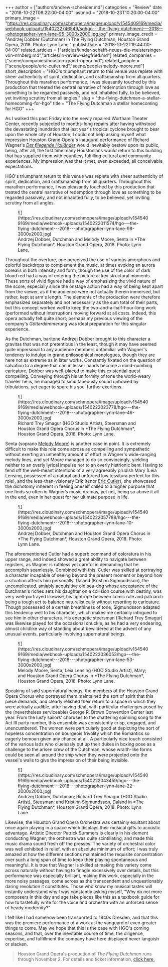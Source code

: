 +++
author = ["authors/andrew-schneider.md"]
categories = "Review"
date = "2018-10-22T08:22:00-04:00"
lastmod = "2018-10-23T10:20:00-04:00"
primary_image = "https://res.cloudinary.com/schmopera/image/upload/v1545409169/media/webhook-uploads/1540222746549/sqhgo---the-flying-dutchment---2018---photographer-lynn-lane-95-3000x2000.jpg.jpg"
primary_image_credit = "Andrzej Dobber (Dutchman) in The Flying Dutchman, Houston Grand Opera, 2018. Photo: Lynn Lane."
publishDate = "2018-10-22T19:44:00-04:00"
related_articles = ["articles/kinder-schafft-neues-die-meistersinger-von-nrnberg.md","articles/in-review-siegfried.md"]
related_companies = ["scene/companies/houston-grand-opera.md"]
related_people = ["scene/people/eric-cutler.md","scene/people/melody-moore.md"]
short_description = "HGO&#039;s triumphant return to this venue was replete with sheer authenticity of spirit, dedication, and craftsmanship from all quarters. Throughout this marathon performance, I was pleasantly touched by this production that treated the central narrative of redemption through love as something to be regarded passively, and not inhabited fully, to be believed, yet inviting scrutiny from all angles."
slug = "the-flying-dutchman-a-stellar-homecoming-for-hgo"
title = "The Flying Dutchman a stellar homecoming for HGO"
+++

As I walked this past Friday into the newly repaired Wortham Theater Center, recently subjected to months-long repairs after having withstood the devastating inundation that last year's tropical cyclone brought to bear upon the whole city of Houston, I could not help asking myself what impression Houston Grand Opera's inaugural performance of Richard Wagner's [*Der fliegende Holländer*](https://www.houstongrandopera.org/theflyingdutchman) would inevitably bestow upon its public, being, after all, the first time many Houstonians would return to this building that has supplied them with countless fulfilling cultural and community experiences. My impression was that it met, even exceeded, all conceivable expectations.

HGO's triumphant return to this venue was replete with sheer authenticity of spirit, dedication, and craftsmanship from all quarters. Throughout this marathon performance, I was pleasantly touched by this production that treated the central narrative of redemption through love as something to be regarded passively, and not inhabited fully, to be believed, yet inviting scrutiny from all angles.

<figure data-type="image">
![](https://res.cloudinary.com/schmopera/image/upload/v1545409169/media/webhook-uploads/1540222011574/hgo---the-flying-dutchment---2018---photographer-lynn-lane-98-3000x2000.jpg)
<figcaption>Andrzej Dobber, Dutchman and Melody Moore, Senta in *The Flying Dutchman*, Houston Grand Opera, 2018. Photo: Lynn Lane.</figcaption>
</figure>

Throughout the overture, one perceived the use of various amorphous and colorful backdrops to complement the music, at times evoking an aurora borealis in both intensity and form, though the use of the color of dark blood red had a way of entering the picture at key structural moments. These sorts of vivid figures had a way of emphasizing the vivid nature of the score, especially since the onstage action had a way of being kept apart from the viewer, as if the audience were not actually therein immersed, but rather, kept at arm's length. The elements of the production were therefore emphasized separately and not necessarily as the sum total of their parts, but this concept worked well to keep the two-and-a-half-hour-long work (performed without interruption) moving forward at all costs. Indeed, this opera actually felt quite short; perhaps my previous viewing of the company's *Götterdämmerung* was ideal preparation for this singular experience.

As the Dutchman, baritone Andrzej Dobber brought to this character a gravitas that was not pretentious in the least, though it may have seemed quite impersonal to any audience members unfamiliar with Wagner's tendency to indulge in grand philosophical monologues, though they are here not as extreme as in later works. Constantly fixated on the question of salvation to a degree that can in lesser hands become a mind-numbing caricature, Dobber was well-placed to make this existential quest compelling. Conveying through his uniformity of tone the world-weary traveler he is, he managed to simultaneously sound unbowed by tribulations, yet eager to spare his soul further exertions.

<figure data-type="image">
![](https://res.cloudinary.com/schmopera/image/upload/v1545409169/media/webhook-uploads/1540222023778/hgo---the-flying-dutchment---2018---photographer-lynn-lane-46-3000x2000.jpg)
<figcaption>Richard Trey Smagur (HGO Studio Artist), Steersman and Houston Grand Opera Chorus in *The Flying Dutchman*, Houston Grand Opera, 2018. Photo: Lynn Lane.</figcaption>
</figure>

Senta (soprano [Melody Moore](/scene/people/melody-moore/)) is another case in point. It is extremely difficult to make this role come across as compelling and sympathetic without exerting an unhealthy amount of effort in Wagner's wide-ranging melody lines, and yet Moore managed to do so convincingly, yielding neither to an overly lyrical impulse nor to an overly histrionic bent. Having to fend off the well-meant intentions of a very agreeably prudish Mary (Leia Lensing, possessed of a natural and unforced low tessitura perfect for this role), and the less-than-visionary Erik (tenor [Eric Cutler](/scene/people/eric-cutler/)), she showcased the dichotomy inherent in feeling oneself called to a higher purpose that one finds so often in Wagner’s music dramas, yet not, being so above it all in the end, even in her quest for her ultimate purpose in life. 

<figure data-type="image">
![](https://res.cloudinary.com/schmopera/image/upload/v1545409169/media/webhook-uploads/1540222057789/hgo---the-flying-dutchment---2018---photographer-lynn-lane-10-3000x2000.jpg)
<figcaption>Andrzej Dobber, Dutchman and Houston Grand Opera Chorus in *The Flying Dutchman*, Houston Grand Opera, 2018. Photo: Lynn Lane.</figcaption>
</figure>

The aforementioned Cutler had a superb command of coloratura in his upper range, and indeed showed a great ability to navigate between registers, as Wagner is ruthless yet careful in demanding that he accomplish seamlessly. Combined with this, Cutler was skilled at portraying a character incapable of seeing beyond the present moment or beyond how a situation affects him personally. Daland (Kristinn Sigmundsson), the uncomplicated, amiably acquisitive old sea-dog whose acceptance of the Dutchman's riches sets his daughter on a collision course with destiny, was very well-portrayed likewise, his tightrope between comic role and patriarch being a tough act to balance naturalistically without resorting to caricature. Though possessed of a certain breathiness of tone, Sigmundsson adapted this tendency well to his character, which makes me certainly intrigued to see him in other characters. His energetic steersman (Richard Trey Smagur) was likewise played for the occasional chuckle, as he had a very endearing, almost childlike way of standing about bewildered at the advent of any unusual events, particularly involving supernatural beings.

<figure data-type="image">
![](https://res.cloudinary.com/schmopera/image/upload/v1545409169/media/webhook-uploads/1540222036053/hgo---the-flying-dutchment---2018---photographer-lynn-lane-53-3000x2000.jpg)
<figcaption>Melody Moore, Senta; Leia Lensing (HGO Studio Artist), Mary; and Houston Grand Opera Chorus in *The Flying Dutchman*, Houston Grand Opera, 2018. Photo: Lynn Lane.</figcaption>
</figure>

Speaking of said supernatural beings, the members of the Houston Grand Opera Chorus who portrayed them maintained the sort of spirit that this piece demands, and clearly relished their return to a space in which they were actually audible, after having dealt with particular challenges posed by the (nevertheless serviceable) George R. Brown Convention Center last year. From the lusty sailors' choruses to the chattering spinning song to the Act III party number, this ensemble was consistently crisp, engaged, and unencumbered. The women were particularly good at depicting the sort of hopeless concentration on bourgeois frivolity which the Romantics so eagerly bemoan given any chance at all. A particularly nice touch consisted of the various lads who cluelessly put up their dukes in boxing pose as a challenge to the arisen crew of the Dutchman, whose wraith-like forms could be seen all around the ship when they were projected onto the vessel's walls to give the impression of their being invisible.

<figure data-type="image">
![](https://res.cloudinary.com/schmopera/image/upload/v1545409169/media/webhook-uploads/1540222043459/hgo---the-flying-dutchment---2018---photographer-lynn-lane-22-3000x2000.jpg)
<figcaption>Andrzej Dobber, Dutchman; Richard Trey Smagur (HGO Studio Artist), Steesman; and Kristinn Sigmundsson, Daland in *The Flying Dutchman*, Houston Grand Opera, 2018. Photo: Lynn Lane.</figcaption>
</figure>

Likewise, the Houston Grand Opera Orchestra was certainly exultant about once again playing in a space which displays their musical gifts to acoustic advantage. Artistic Director Patrick Summers is clearly in his element conducting Wagner; the orchestra was quite scintillating, and made this music drama sound fresh off the presses. The variety of orchestral color was well exhibited in relief, with an absolute minimum of effort; I was truly amazed at how the different sections maintained the requisite concentration over such a long span of time to keep their playing spontaneous and meaningful. It is true that Wagner is skilled at making this variety come across naturally without having to finagle excessively over details, but this performance was especially brilliant, making this work, especially in the more noisy passages, come across as the transcendent and unquestionably daring revolution it constitutes. Those who know my musical tastes will instantly understand why I was constantly asking myself, "Why do not more composers in this day and age take pieces like this as a textbook guide for how to tastefully write for the voice and orchestra with an unforced sense of heady modernity?" 

I felt like I had somehow been transported to 1840s Dresden, and that this was the premiere performance of a work at the vanguard of even greater things to come. May we hope that this is the case with HGO's coming seasons, and that, over the inevitable course of time, the diligence, expertise, and fulfillment the company have here displayed never languish or slacken.

>Houston Grand Opera's production of *The Flying Dutchman* runs through November 2. For details and ticket information, [click here.](https://www.houstongrandopera.org/theflyingdutchman)
